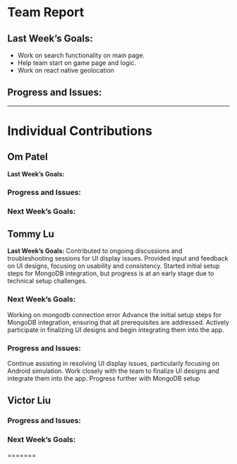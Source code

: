 # Team Report

## Last Week’s Goals:
- Work on search functionality on main page.
- Help team start on game page and logic.
- Work on react native geolocation
## Progress and Issues:


---

# Individual Contributions

## Om Patel
**Last Week’s Goals:**


### Progress and Issues:


### Next Week’s Goals:


## Tommy Lu
**Last Week’s Goals:** 
Contributed to ongoing discussions and troubleshooting sessions for UI display issues.
Provided input and feedback on UI designs, focusing on usability and consistency.
Started initial setup steps for MongoDB integration, but progress is at an early stage due to technical setup challenges.
  
### Next Week’s Goals:
Working on mongodb connection error
Advance the initial setup steps for MongoDB integration, ensuring that all prerequisites are addressed.
Actively participate in finalizing UI designs and begin integrating them into the app.

### Progress and Issues:
Continue assisting in resolving UI display issues, particularly focusing on Android simulation.
Work closely with the team to finalize UI designs and integrate them into the app.
Progress further with MongoDB setup


## Victor Liu


### Progress and Issues:



### Next Week’s Goals:

  
=======
